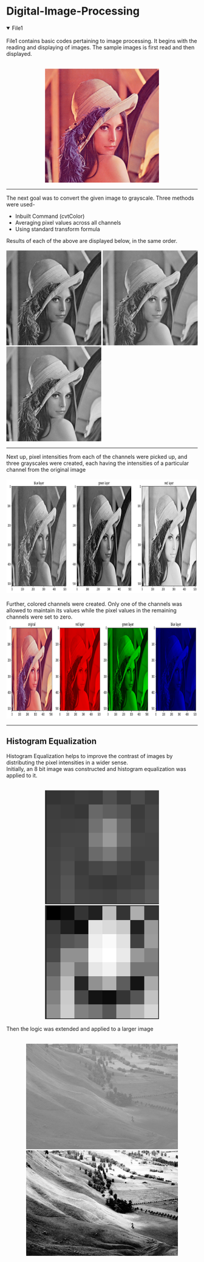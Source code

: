 # Digital-Image-Processing
<details open>
  <summary> File1</summary>
  <br>
  File1 contains basic codes pertaining to image processing. It begins with the reading and displaying of images. The sample images is first read and then displayed.
  <br>
  <br>
  <p align="center">
  <img width="300" height="300" src="/images/Lenna.png">
</p>
  <hr>
  The next goal was to convert the given image to grayscale. Three methods were used-
  <ul>
    <li> Inbuilt Command (cvtColor)
     <li> Averaging pixel values across all channels
       <li> Using standard transform formula
  </ul>
  
  Results of each of the above are displayed below, in the same order.
  <br>
  <br>
  <img width="250" height="250" src="/images/grayinbuilt.png">
  <img width="250" height="250" src="/images/grayavg.png">
  <img width="250" height="250" src="/images/graytransform.png">
  
  <hr>
  Next up, pixel intensities from each of the channels were picked up, and three grayscales were created, each having the intensities of a particular channel from the original image
  <br>
  <br>
  <img width="900" height="300" src="/images/singlechannel.png">
  <br>
  <br>
  Further, colored channels were created. Only one of the channels was allowed to maintain its values while the pixel values in the remaining channels were set to zero.
  <br>
  <img width="1040" height="260" src="/images/colorlayers.png">
  <hr>
  <h2>Histogram Equalization</h2>
  Histogram Equalization helps to improve the contrast of images by distributing the pixel intensities in a wider sense.
  <br>
  Initially, an 8 bit image was constructed and histogram equalization was applied to it.
  <br>
  <br>
  <p align="center">
  <img width="300" height="300" src="/images/8bitss.png">
    <img width="300" height="300" src="/images/8bitheqss.png">
  </p>
  Then the logic was extended and applied to a larger image
  <br>
  <br>
  <p align="center">
    <!-- 1024 by 683-->
  <img width="400" height="278" src="/images/hawk.jpg">
    <img width="400" height="278" src="/images/hawkrecon.png">
  </p>
</details>
